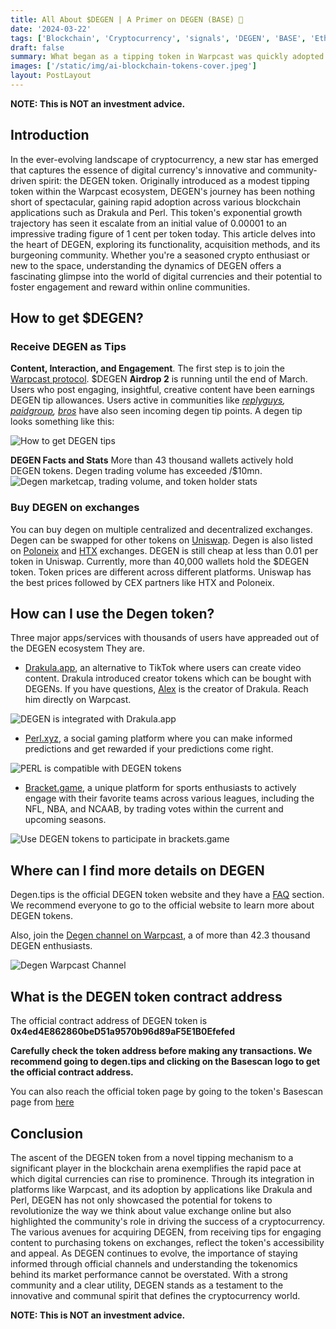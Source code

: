 ```yaml
---
title: All About $DEGEN | A Primer on DEGEN (BASE) 🎩
date: '2024-03-22'
tags: ['Blockchain', 'Cryptocurrency', 'signals', 'DEGEN', 'BASE', 'Ethereum', 'Crypto', 'Altcoins']
draft: false
summary: What began as a tipping token in Warpcast was quickly adopted by blockchain-based apps like Drakula and Perl. Degen's meteoric rise has taken the token from 0.00001 traded for 1 cent per token today. Learn all about the DEGEN token.
images: ['/static/img/ai-blockchain-tokens-cover.jpeg']
layout: PostLayout
---
```


**NOTE: This is NOT an investment advice.**

## Introduction

In the ever-evolving landscape of cryptocurrency, a new star has emerged that captures the essence of digital currency's innovative and community-driven spirit: the DEGEN token. Originally introduced as a modest tipping token within the Warpcast ecosystem, DEGEN's journey has been nothing short of spectacular, gaining rapid adoption across various blockchain applications such as Drakula and Perl. This token's exponential growth trajectory has seen it escalate from an initial value of 0.00001 to an impressive trading figure of 1 cent per token today. This article delves into the heart of DEGEN, exploring its functionality, acquisition methods, and its burgeoning community. Whether you're a seasoned crypto enthusiast or new to the space, understanding the dynamics of DEGEN offers a fascinating glimpse into the world of digital currencies and their potential to foster engagement and reward within online communities.

<TOCInline toc={props.toc} asDisclosure toHeading={3}/>

## How to get $DEGEN?

### Receive DEGEN as Tips

**Content, Interaction, and Engagement**. The first step is to join the [Warpcast protocol](https://warpcast.com/~/invite-page/349481?id=e4ec8dd2). \$DEGEN **Airdrop 2** is running until the end of March. Users who post engaging, insightful, creative content have been earnings DEGEN tip allowances. Users active in communities like _[replyguys](https://warpcast.com/~/channel/replyguys), [paidgroup](https://warpcast.com/~/channel/paidgroup), [bros](https://warpcast.com/~/channel/bros)_ have also seen incoming degen tip points. A degen tip looks something like this:

![How to get DEGEN tips](/static/img/degen-tip-example.png)

**DEGEN Facts and Stats**
More than 43 thousand wallets actively hold DEGEN tokens. Degen trading volume has exceeded /$10mn.
![Degen marketcap, trading volume, and token holder stats](/static/img/degen-stats.png)

### Buy DEGEN on exchanges

You can buy degen on multiple centralized and decentralized exchanges. Degen can be swapped for other tokens on [Uniswap](https://app.uniswap.org/explore/tokens/base/0x4ed4e862860bed51a9570b96d89af5e1b0efefed). Degen is also listed on [Poloneix](https://poloniex.com/trade/DEGEN_USDT?type=spot) and [HTX](https://www.htx.com/trade/degen_usdt) exchanges. DEGEN is still cheap at less than 0.01 per token in Uniswap. Currently, more than 40,000 wallets hold the $DEGEN token. Token prices are different across different platforms. Uniswap has the best prices followed by CEX partners like HTX and Poloneix.

## How can I use the Degen token?

Three major apps/services with thousands of users have appreaded out of the DEGEN ecosystem They are.

- [Drakula.app](https://drakula.app/user/financialgurkha?invite=BrjK8K), an alternative to TikTok where users can create video content. Drakula introduced creator tokens which can be bought with DEGENs. If you have questions, [Alex](https://warpcast.com/alexmasmej.eth) is the creator of Drakula. Reach him directly on Warpcast.

![DEGEN is integrated with Drakula.app](/static/img/drakula-degen.png)

- [Perl.xyz](https://perl.xyz), a social gaming platform where you can make informed predictions and get rewarded if your predictions come right.

![PERL is compatible with DEGEN tokens](/static/img/perl-degen.png)

- [Bracket.game](https://bracket.game/), a unique platform for sports enthusiasts to actively engage with their favorite teams across various leagues, including the NFL, NBA, and NCAAB, by trading votes within the current and upcoming seasons.

![Use DEGEN tokens to participate in brackets.game](/static/img/brackets-degen.png)

## Where can I find more details on DEGEN

Degen.tips is the official DEGEN token website and they have a [FAQ](<(https://www.degen.tips/faq)>) section. We recommend everyone to go to the official website to learn more about DEGEN tokens.

Also, join the [Degen channel on Warpcast](https://warpcast.com/~/channel/degen), a of more than 42.3 thousand DEGEN enthusiasts.

![Degen Warpcast Channel](/static/img/degen-channel.png)

## What is the DEGEN token contract address

The official contract address of DEGEN token is
**0x4ed4E862860beD51a9570b96d89aF5E1B0Efefed**

**Carefully check the token address before making any transactions. We recommend going to degen.tips and clicking on the Basescan logo to get the official contract address.**

You can also reach the official token page by going to the token's Basescan page from [here](https://basescan.org/token/0x4ed4E862860beD51a9570b96d89aF5E1B0Efefed)

## Conclusion

The ascent of the DEGEN token from a novel tipping mechanism to a significant player in the blockchain arena exemplifies the rapid pace at which digital currencies can rise to prominence. Through its integration in platforms like Warpcast, and its adoption by applications like Drakula and Perl, DEGEN has not only showcased the potential for tokens to revolutionize the way we think about value exchange online but also highlighted the community's role in driving the success of a cryptocurrency. The various avenues for acquiring DEGEN, from receiving tips for engaging content to purchasing tokens on exchanges, reflect the token's accessibility and appeal. As DEGEN continues to evolve, the importance of staying informed through official channels and understanding the tokenomics behind its market performance cannot be overstated. With a strong community and a clear utility, DEGEN stands as a testament to the innovative and communal spirit that defines the cryptocurrency world.

**NOTE: This is NOT an investment advice.**
